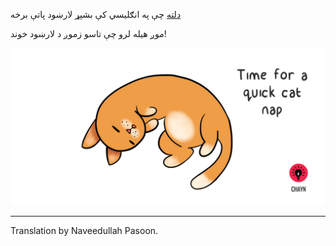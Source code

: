 [دلته](https://chayn.gitbooks.io/advanced-diy-privacy-for-every-woman/content/) چې په انګليسي کې بشپړ لارښود پاتې برخه

موږ هيله لرو چې تاسو زموږ د لارښود خوند!


![](assets/Cat-nap--medium.gif)

---


Translation by Naveedullah Pasoon.